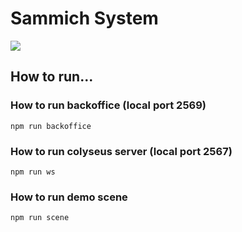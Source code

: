 # Sammich System
<img src="https://cdn.publish0x.com/prod/fs/cachedimages/2399835183-199b64a081f182118f4392aa8c9dca9cd9406e260d8f1725cea07491fc3326e2.png">

## How to run... 

### How to run backoffice (local port 2569)
`npm run backoffice`

### How to run colyseus server (local port 2567)
`npm run ws`

### How to run demo scene
`npm run scene`
